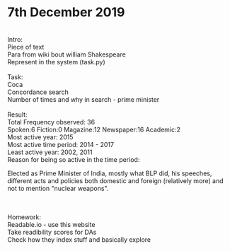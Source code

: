 <h1>7th December 2019</h1>

<br> Intro:
<br> Piece of text
<br> Para from wiki bout william Shakespeare
<br> Represent in the system (task.py)
<br> 
<br> Task:
<br> Coca
<br> Concordance search
<br> Number of times and why in search - prime minister
<br> 
<br> Result:
<br> Total Frequency observed: 36
<br> Spoken:6 Fiction:0 Magazine:12 Newspaper:16 Academic:2 
<br> Most active year: 2015
<br> Most active time period: 2014 - 2017
<br> Least active year: 2002, 2011
<br> Reason for being so active in the time period: 
<br><p> Elected as Prime Minister of India, mostly what BLP did, his speeches, different acts and policies both domestic and foreign (relatively more) and not to mention "nuclear weapons". </p>
<br>
<br> Homework: 
<br> Readable.io - use this website
<br> Take readibility scores for DAs
<br> Check how they index stuff and basically explore